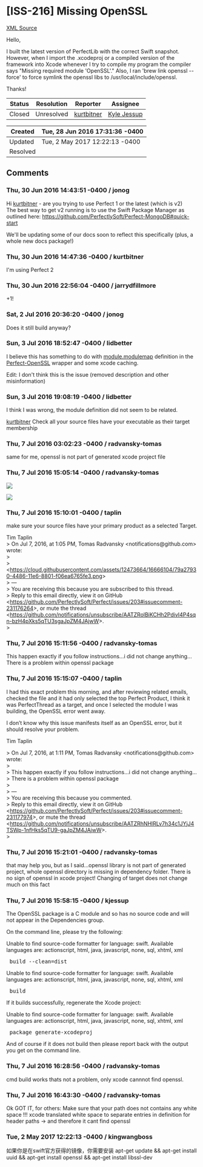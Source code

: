 # [ISS-216] Missing OpenSSL

[XML Source](../xml/ISS-216.xml)
<p><p>Hello,</p>

<p>I built the latest version of PerfectLib with the correct Swift snapshot. However, when I import the .xcodeproj or a compiled version of the framework into Xcode whenever I try to compile my program the compiler says "Missing required module 'OpenSSL'." Also, I ran 'brew link openssl --force' to force symlink the openssl libs to /usr/local/include/openssl.</p>

<p>Thanks!</p></p>





Status|Resolution|Reporter|Assignee
------|----------|--------|--------
Closed|Unresolved|[kurtbitner](kurtbitner)|[Kyle Jessup]($kjessup)





Created|Tue, 28 Jun 2016 17:31:36 -0400
-------|--------------
Updated|Tue, 2 May 2017 12:22:13 -0400
Resolved|


## Comments




### Thu, 30 Jun 2016 14:43:51 -0400 / jonog 

<p><p>Hi <a href="http://jira.perfect.org:8080/secure/ViewProfile.jspa?name=kurtbitner" class="user-hover" rel="kurtbitner">kurtbitner</a> - are you trying to use Perfect 1 or the latest (which is v2)<br/>
The best way to get v2 running is to use the Swift Package Manager as outlined here: <a href="https://github.com/PerfectlySoft/Perfect-MongoDB#quick-start" class="external-link" rel="nofollow">https://github.com/PerfectlySoft/Perfect-MongoDB#quick-start</a></p>

<p>We'll be updating some of our docs soon to reflect this specifically (plus, a whole new docs package!)</p></p>


### Thu, 30 Jun 2016 14:47:36 -0400 / kurtbitner 

<p><p>I'm using Perfect 2</p></p>


### Thu, 30 Jun 2016 22:56:04 -0400 / jarrydfillmore 

<p><p>+1!</p></p>


### Sat, 2 Jul 2016 20:36:20 -0400 / jonog 

<p><p>Does it still build anyway?</p></p>


### Sun, 3 Jul 2016 18:52:47 -0400 / lidbetter 

<p><p>I believe this has something to do with <a href="https://github.com/PerfectlySoft/Perfect-OpenSSL/blob/0.3.0/module.modulemap" class="external-link" rel="nofollow">module.modulemap</a> definition in the <a href="https://github.com/PerfectlySoft/Perfect-OpenSSL/tree/0.3.0" class="external-link" rel="nofollow">Perfect-OpenSSL</a> wrapper and some xcode caching.</p>

<p>Edit: I don't think this is the issue (removed description and other misinformation)</p></p>


### Sun, 3 Jul 2016 19:08:19 -0400 / lidbetter 

<p><p>I think I was wrong, the module definition did not seem to be related. </p>

<p><a href="http://jira.perfect.org:8080/secure/ViewProfile.jspa?name=kurtbitner" class="user-hover" rel="kurtbitner">kurtbitner</a>  Check all your source files have your executable as their target membership</p>
</p>


### Thu, 7 Jul 2016 03:02:23 -0400 / radvansky-tomas 

<p><p>same for me, openssl is not part of generated xcode project file</p></p>


### Thu, 7 Jul 2016 15:05:14 -0400 / radvansky-tomas 

<p><p><span class="image-wrap" style=""><img src="https://cloud.githubusercontent.com/assets/12473664/16666104/79a27930-4486-11e6-8801-f06ea6765fe3.png" style="border: 0px solid black" /></span></p>

<p><span class="image-wrap" style=""><img src="https://cloud.githubusercontent.com/assets/12473664/16666142/8fd794b0-4486-11e6-9e58-7610c3792d43.png" style="border: 0px solid black" /></span></p></p>


### Thu, 7 Jul 2016 15:10:01 -0400 / taplin 

<p><p>make sure your source files have your primary product as a selected Target.</p>


<p>Tim Taplin<br/>
&gt; On Jul 7, 2016, at 1:05 PM, Tomas Radvansky &lt;notifications@github.com&gt; wrote:<br/>
&gt; <br/>
&gt;  &lt;<a href="https://cloud.githubusercontent.com/assets/12473664/16666104/79a27930-4486-11e6-8801-f06ea6765fe3.png" class="external-link" rel="nofollow">https://cloud.githubusercontent.com/assets/12473664/16666104/79a27930-4486-11e6-8801-f06ea6765fe3.png</a>&gt;<br/>
&gt; —<br/>
&gt; You are receiving this because you are subscribed to this thread.<br/>
&gt; Reply to this email directly, view it on GitHub &lt;<a href="https://github.com/PerfectlySoft/Perfect/issues/203#issuecomment-231176264" class="external-link" rel="nofollow">https://github.com/PerfectlySoft/Perfect/issues/203#issuecomment-231176264</a>&gt;, or mute the thread &lt;<a href="https://github.com/notifications/unsubscribe/AATZRolBiKCHh2PdivI4P4sqn-bzH4pXks5qTU3sgaJpZM4JAjwW" class="external-link" rel="nofollow">https://github.com/notifications/unsubscribe/AATZRolBiKCHh2PdivI4P4sqn-bzH4pXks5qTU3sgaJpZM4JAjwW</a>&gt;.<br/>
&gt; </p>
</p>


### Thu, 7 Jul 2016 15:11:56 -0400 / radvansky-tomas 

<p><p>This happen exactly if you follow instructions...i did not change anything...<br/>
There is a problem within openssl package</p></p>


### Thu, 7 Jul 2016 15:15:07 -0400 / taplin 

<p><p>I had this exact problem this morning, and after reviewing related emails, checked the file and it had only selected the top Perfect Product, I think it was PerfectThread as a target, and once I selected the module I was building, the OpenSSL error went away.</p>

<p>I don’t know why this issue manifests itself as an OpenSSL error, but it should resolve your problem.</p>

<p>Tim Taplin</p>

<p>&gt; On Jul 7, 2016, at 1:11 PM, Tomas Radvansky &lt;notifications@github.com&gt; wrote:<br/>
&gt; <br/>
&gt; This happen exactly if you follow instructions...i did not change anything...<br/>
&gt; There is a problem within openssl package<br/>
&gt; <br/>
&gt; —<br/>
&gt; You are receiving this because you commented.<br/>
&gt; Reply to this email directly, view it on GitHub &lt;<a href="https://github.com/PerfectlySoft/Perfect/issues/203#issuecomment-231177974" class="external-link" rel="nofollow">https://github.com/PerfectlySoft/Perfect/issues/203#issuecomment-231177974</a>&gt;, or mute the thread &lt;<a href="https://github.com/notifications/unsubscribe/AATZRhNHlRLv7h34c1JYjJ4TSWp-1nfHks5qTU9-gaJpZM4JAjwW" class="external-link" rel="nofollow">https://github.com/notifications/unsubscribe/AATZRhNHlRLv7h34c1JYjJ4TSWp-1nfHks5qTU9-gaJpZM4JAjwW</a>&gt;.<br/>
&gt; </p>
</p>


### Thu, 7 Jul 2016 15:21:01 -0400 / radvansky-tomas 

<p><p>that may help you, but as I said...openssl library is not part of generated project, whole openssl directory is missing in dependency folder. There is no sign of openssl in xcode project! Changing of target does not change much on this fact <img class="emoticon" src="http://jira.perfect.org:8080/images/icons/emoticons/sad.png" height="16" width="16" align="absmiddle" alt="" border="0"/></p></p>


### Thu, 7 Jul 2016 15:58:15 -0400 / kjessup 

<p><p>The OpenSSL package is a C module and so has no source code and will not appear in the Dependencies group.</p>

<p>On the command line, please try the following:</p>

<div class="code panel" style="border-width: 1px;"><div class="codeContent panelContent">
<div class="error"><span class="error">Unable to find source-code formatter for language: swift.</span> Available languages are: actionscript, html, java, javascript, none, sql, xhtml, xml</div><pre> build --clean=dist</pre>
</div></div>
<div class="code panel" style="border-width: 1px;"><div class="codeContent panelContent">
<div class="error"><span class="error">Unable to find source-code formatter for language: swift.</span> Available languages are: actionscript, html, java, javascript, none, sql, xhtml, xml</div><pre> build</pre>
</div></div>

<p>If it builds successfully, regenerate the Xcode project:</p>

<div class="code panel" style="border-width: 1px;"><div class="codeContent panelContent">
<div class="error"><span class="error">Unable to find source-code formatter for language: swift.</span> Available languages are: actionscript, html, java, javascript, none, sql, xhtml, xml</div><pre> <span class="code-keyword">package</span> generate-xcodeproj</pre>
</div></div>

<p>And of course if it does not build then please report back with the output you get on the command line. </p></p>


### Thu, 7 Jul 2016 16:28:56 -0400 / radvansky-tomas 

<p><p>cmd build works thats not a problem, only xcode cannnot find openssl. </p></p>


### Thu, 7 Jul 2016 16:43:30 -0400 / radvansky-tomas 

<p><p>Ok GOT IT, for others: Make sure that your path does not contains any white space !!! xcode translated white space to separate entries in definition for header paths -&gt; and therefore it cant find openssl</p></p>


### Tue, 2 May 2017 12:22:13 -0400 / kingwangboss 

<p><p>如果你是在swift官方获得的镜像，你需要安装 apt-get update &amp;&amp; apt-get install uuid &amp;&amp; apt-get install openssl &amp;&amp; apt-get install libssl-dev  </p></p>


